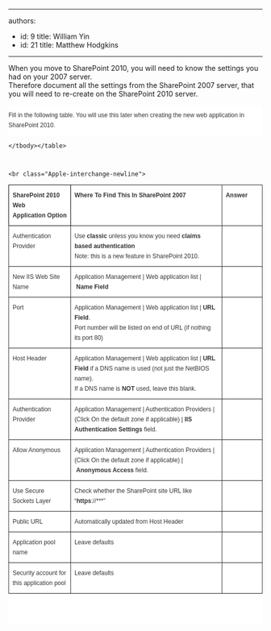 

---
authors:
  - id: 9
    title: William Yin
  - id: 21
    title: Matthew Hodgkins
---




<span class='intro'> <p>When you move to SharePoint 2010, you will need to know the settings you had on your 2007 server. <br>Therefore document all the settings from the SharePoint 2007 server, that you will need to re-create on the SharePoint 2010 server.</p> </span>


 <p style="margin&#58;0cm 0cm 0pt;padding&#58;10px 0px;font-size&#58;12px;line-height&#58;20px;color&#58;rgb(51, 51, 51);font-family&#58;verdana, arial, sans-serif;font-style&#58;normal;font-variant&#58;normal;font-weight&#58;normal;letter-spacing&#58;normal;text-align&#58;-webkit-left;text-indent&#58;0px;text-transform&#58;none;white-space&#58;normal;word-spacing&#58;0px;background-color&#58;rgb(255, 255, 255);">
        Fill in the following table. You will use this later when creating the new web application in SharePoint 2010.</p>
    <table border="1" cellpadding="0" cellspacing="0" style="border-collapse&#58;collapse;color&#58;rgb(51, 51, 51);font-family&#58;verdana, arial, sans-serif;font-size&#58;12px;font-style&#58;normal;font-variant&#58;normal;font-weight&#58;normal;letter-spacing&#58;normal;line-height&#58;18px;text-indent&#58;0px;text-transform&#58;none;white-space&#58;normal;word-spacing&#58;0px;background-color&#58;rgb(255, 255, 255);border&#58;medium none;height&#58;873px;">
        <tbody><tr>
            <td valign="top" style="border&#58;1pt solid windowtext;width&#58;60px;padding&#58;0cm 5.4pt;height&#58;71px;">
                <p style="margin&#58;0cm 0cm 0pt;padding&#58;10px 0px;font-size&#58;12px;line-height&#58;20px;">
                    <b>SharePoint&#160;2010 Web Application&#160;Option</b></p>
            </td>
            <td valign="top" style="border-top-width&#58;1pt;border-top-style&#58;solid;border-right-width&#58;1pt;border-right-style&#58;solid;width&#58;300px;border-bottom-width&#58;1pt;border-bottom-style&#58;solid;padding&#58;0cm 5.4pt;height&#58;71px;">
                <p style="margin&#58;0cm 0cm 0pt;padding&#58;10px 0px;font-size&#58;12px;line-height&#58;20px;">
                    <b>Where To Find This In SharePoint 2007</b></p>
            </td>
            <td valign="top" width="30px" style="border-top-width&#58;1pt;border-top-style&#58;solid;border-right-width&#58;1pt;border-right-style&#58;solid;width&#58;50pt;border-bottom-width&#58;1pt;border-bottom-style&#58;solid;padding&#58;0cm 5.4pt;height&#58;71px;">
                <p style="margin&#58;0cm 0cm 0pt;padding&#58;10px 0px;font-size&#58;12px;line-height&#58;20px;">
                    <b>Answer</b></p>
            </td>
        </tr>
        <tr>
            <td valign="top" style="border-right-width&#58;1pt;border-right-style&#58;solid;width&#58;60px;border-bottom-width&#58;1pt;border-bottom-style&#58;solid;padding&#58;0cm 5.4pt;border-left-width&#58;1pt;border-left-style&#58;solid;background-color&#58;transparent;">
                <p style="margin&#58;0cm 0cm 0pt;padding&#58;10px 0px;font-size&#58;12px;line-height&#58;20px;">
                    Authentication Provider</p>
            </td>
            <td valign="top" style="border-right-width&#58;1pt;border-right-style&#58;solid;width&#58;300px;border-bottom-width&#58;1pt;border-bottom-style&#58;solid;padding&#58;0cm 5.4pt;background-color&#58;transparent;">
                <p style="margin&#58;0cm 0cm 0pt;padding&#58;10px 0px;font-size&#58;12px;line-height&#58;20px;">
                    Use&#160;<b>classic</b>&#160;unless you know you need&#160;<b>claims based authentication&#160;<br>
                    </b>Note&#58; this is a new feature in SharePoint 2010.</p>
            </td>
            <td valign="top" width="50px" style="border-right-width&#58;1pt;border-right-style&#58;solid;width&#58;60px;border-bottom-width&#58;1pt;border-bottom-style&#58;solid;padding&#58;0cm 5.4pt;background-color&#58;transparent;">
                <p style="margin&#58;0cm 0cm 0pt;padding&#58;10px 0px;font-size&#58;12px;line-height&#58;20px;">
                    &#160;</p>
            </td>
        </tr>
        <tr>
            <td valign="top" style="border-right-width&#58;1pt;border-right-style&#58;solid;width&#58;60px;border-bottom-width&#58;1pt;border-bottom-style&#58;solid;padding&#58;0cm 5.4pt;border-left-width&#58;1pt;border-left-style&#58;solid;background-color&#58;transparent;">
                <p style="margin&#58;0cm 0cm 0pt;padding&#58;10px 0px;font-size&#58;12px;line-height&#58;20px;">
                    New IIS Web Site Name</p>
            </td>
            <td valign="top" style="border-right-width&#58;1pt;border-right-style&#58;solid;width&#58;300px;border-bottom-width&#58;1pt;border-bottom-style&#58;solid;padding&#58;0cm 5.4pt;background-color&#58;transparent;">
                <p style="margin&#58;0cm 0cm 0pt;padding&#58;10px 0px;font-size&#58;12px;line-height&#58;20px;">
                    Application Management | Web application list |&#160;<b>Name Field</b></p>
            </td>
            <td valign="top" width="50px" style="border-right-width&#58;1pt;border-right-style&#58;solid;width&#58;60px;border-bottom-width&#58;1pt;border-bottom-style&#58;solid;padding&#58;0cm 5.4pt;background-color&#58;transparent;">
                <p style="margin&#58;0cm 0cm 0pt;padding&#58;10px 0px;font-size&#58;12px;line-height&#58;20px;">
                    &#160;</p>
            </td>
        </tr>
        <tr>
            <td valign="top" style="border-right-width&#58;1pt;border-right-style&#58;solid;width&#58;60px;border-bottom-width&#58;1pt;border-bottom-style&#58;solid;padding&#58;0cm 5.4pt;border-left-width&#58;1pt;border-left-style&#58;solid;background-color&#58;transparent;">
                <p style="margin&#58;0cm 0cm 0pt;padding&#58;10px 0px;font-size&#58;12px;line-height&#58;20px;">
                    Port</p>
            </td>
            <td valign="top" style="border-right-width&#58;1pt;border-right-style&#58;solid;width&#58;300px;border-bottom-width&#58;1pt;border-bottom-style&#58;solid;padding&#58;0cm 5.4pt;background-color&#58;transparent;">
                <p style="margin&#58;0cm 0cm 0pt;padding&#58;10px 0px;font-size&#58;12px;line-height&#58;20px;">
                    Application Management | Web application list |&#160;<b>URL Field</b>.&#160;<br>
                    Port number will be listed on end of URL (if nothing its port 80)</p>
            </td>
            <td valign="top" width="50px" style="border-right-width&#58;1pt;border-right-style&#58;solid;width&#58;60px;border-bottom-width&#58;1pt;border-bottom-style&#58;solid;padding&#58;0cm 5.4pt;background-color&#58;transparent;">
                <p style="margin&#58;0cm 0cm 0pt;padding&#58;10px 0px;font-size&#58;12px;line-height&#58;20px;">
                    &#160;</p>
            </td>
        </tr>
        <tr>
            <td valign="top" style="border-right-width&#58;1pt;border-right-style&#58;solid;width&#58;60px;border-bottom-width&#58;1pt;border-bottom-style&#58;solid;padding&#58;0cm 5.4pt;border-left-width&#58;1pt;border-left-style&#58;solid;background-color&#58;transparent;">
                <p style="margin&#58;0cm 0cm 0pt;padding&#58;10px 0px;font-size&#58;12px;line-height&#58;20px;">
                    Host Header</p>
            </td>
            <td valign="top" style="border-right-width&#58;1pt;border-right-style&#58;solid;width&#58;300px;border-bottom-width&#58;1pt;border-bottom-style&#58;solid;padding&#58;0cm 5.4pt;background-color&#58;transparent;">
                <p style="margin&#58;0cm 0cm 0pt;padding&#58;10px 0px;font-size&#58;12px;line-height&#58;20px;">
                    Application Management | Web application list |&#160;<b>URL Field</b>&#160;if a DNS name is used (not just the NetBIOS name).&#160;<br>
                    If a DNS name is&#160;<b>NOT</b>&#160;used, leave this blank.</p>
            </td>
            <td valign="top" width="50px" style="border-right-width&#58;1pt;border-right-style&#58;solid;width&#58;60px;border-bottom-width&#58;1pt;border-bottom-style&#58;solid;padding&#58;0cm 5.4pt;background-color&#58;transparent;">
                <p style="margin&#58;0cm 0cm 0pt;padding&#58;10px 0px;font-size&#58;12px;line-height&#58;20px;">
                    &#160;</p>
            </td>
        </tr>
        <tr>
            <td valign="top" style="border-right-width&#58;1pt;border-right-style&#58;solid;width&#58;60px;border-bottom-width&#58;1pt;border-bottom-style&#58;solid;padding&#58;0cm 5.4pt;border-left-width&#58;1pt;border-left-style&#58;solid;background-color&#58;transparent;">
                <p style="margin&#58;0cm 0cm 0pt;padding&#58;10px 0px;font-size&#58;12px;line-height&#58;20px;">
                    Authentication Provider</p>
            </td>
            <td valign="top" style="border-right-width&#58;1pt;border-right-style&#58;solid;width&#58;300px;border-bottom-width&#58;1pt;border-bottom-style&#58;solid;padding&#58;0cm 5.4pt;background-color&#58;transparent;">
                <p style="margin&#58;0cm 0cm 0pt;padding&#58;10px 0px;font-size&#58;12px;line-height&#58;20px;">
                    Application Management | Authentication Providers | (Click On the default zone if applicable) |&#160;<b>IIS Authentication Settings</b>&#160;field.</p>
            </td>
            <td valign="top" width="50px" style="border-right-width&#58;1pt;border-right-style&#58;solid;width&#58;60px;border-bottom-width&#58;1pt;border-bottom-style&#58;solid;padding&#58;0cm 5.4pt;background-color&#58;transparent;">
                <p style="margin&#58;0cm 0cm 0pt;padding&#58;10px 0px;font-size&#58;12px;line-height&#58;20px;">
                    &#160;</p>
            </td>
        </tr>
        <tr>
            <td valign="top" style="border-right-width&#58;1pt;border-right-style&#58;solid;width&#58;60px;border-bottom-width&#58;1pt;border-bottom-style&#58;solid;padding&#58;0cm 5.4pt;border-left-width&#58;1pt;border-left-style&#58;solid;background-color&#58;transparent;">
                <p style="margin&#58;0cm 0cm 0pt;padding&#58;10px 0px;font-size&#58;12px;line-height&#58;20px;">
                    Allow Anonymous</p>
            </td>
            <td valign="top" style="border-right-width&#58;1pt;border-right-style&#58;solid;width&#58;300px;border-bottom-width&#58;1pt;border-bottom-style&#58;solid;padding&#58;0cm 5.4pt;background-color&#58;transparent;">
                <p style="margin&#58;0cm 0cm 0pt;padding&#58;10px 0px;font-size&#58;12px;line-height&#58;20px;">
                    Application Management | Authentication Providers | (Click On the default zone if applicable) |&#160;<b>Anonymous Access</b>&#160;field.</p>
            </td>
            <td valign="top" width="50px" style="border-right-width&#58;1pt;border-right-style&#58;solid;width&#58;60px;border-bottom-width&#58;1pt;border-bottom-style&#58;solid;padding&#58;0cm 5.4pt;background-color&#58;transparent;">
                <p style="margin&#58;0cm 0cm 0pt;padding&#58;10px 0px;font-size&#58;12px;line-height&#58;20px;">
                    &#160;</p>
            </td>
        </tr>
        <tr>
            <td valign="top" style="border-right-width&#58;1pt;border-right-style&#58;solid;width&#58;60px;border-bottom-width&#58;1pt;border-bottom-style&#58;solid;padding&#58;0cm 5.4pt;border-left-width&#58;1pt;border-left-style&#58;solid;background-color&#58;transparent;">
                <p style="margin&#58;0cm 0cm 0pt;padding&#58;10px 0px;font-size&#58;12px;line-height&#58;20px;">
                    Use Secure Sockets Layer</p>
            </td>
            <td valign="top" style="border-right-width&#58;1pt;border-right-style&#58;solid;width&#58;300px;border-bottom-width&#58;1pt;border-bottom-style&#58;solid;padding&#58;0cm 5.4pt;background-color&#58;transparent;">
                <p style="margin&#58;0cm 0cm 0pt;padding&#58;10px 0px;font-size&#58;12px;line-height&#58;20px;">
                    Check whether the SharePoint site URL like “<b>https</b>&#58;//***”</p>
            </td>
            <td valign="top" width="50px" style="border-right-width&#58;1pt;border-right-style&#58;solid;width&#58;60px;border-bottom-width&#58;1pt;border-bottom-style&#58;solid;padding&#58;0cm 5.4pt;background-color&#58;transparent;">
                <p style="margin&#58;0cm 0cm 0pt;padding&#58;10px 0px;font-size&#58;12px;line-height&#58;20px;">
                    &#160;</p>
            </td>
        </tr>
        <tr>
            <td valign="top" style="border-right-width&#58;1pt;border-right-style&#58;solid;width&#58;60px;border-bottom-width&#58;1pt;border-bottom-style&#58;solid;padding&#58;0cm 5.4pt;border-left-width&#58;1pt;border-left-style&#58;solid;background-color&#58;transparent;">
                <p style="margin&#58;0cm 0cm 0pt;padding&#58;10px 0px;font-size&#58;12px;line-height&#58;20px;">
                    Public URL</p>
            </td>
            <td valign="top" style="border-right-width&#58;1pt;border-right-style&#58;solid;width&#58;300px;border-bottom-width&#58;1pt;border-bottom-style&#58;solid;padding&#58;0cm 5.4pt;background-color&#58;transparent;">
                <p style="margin&#58;0cm 0cm 0pt;padding&#58;10px 0px;font-size&#58;12px;line-height&#58;20px;">
                    Automatically updated from Host Header</p>
            </td>
            <td valign="top" width="50px" style="border-right-width&#58;1pt;border-right-style&#58;solid;width&#58;60px;border-bottom-width&#58;1pt;border-bottom-style&#58;solid;padding&#58;0cm 5.4pt;background-color&#58;transparent;">
                <p style="margin&#58;0cm 0cm 0pt;padding&#58;10px 0px;font-size&#58;12px;line-height&#58;20px;">
                    &#160;</p>
            </td>
        </tr>
        <tr>
            <td valign="top" style="border-right-width&#58;1pt;border-right-style&#58;solid;width&#58;60px;border-bottom-width&#58;1pt;border-bottom-style&#58;solid;padding&#58;0cm 5.4pt;border-left-width&#58;1pt;border-left-style&#58;solid;background-color&#58;transparent;">
                <p style="margin&#58;0cm 0cm 0pt;padding&#58;10px 0px;font-size&#58;12px;line-height&#58;20px;">
                    Application pool name</p>
            </td>
            <td valign="top" style="border-right-width&#58;1pt;border-right-style&#58;solid;width&#58;300px;border-bottom-width&#58;1pt;border-bottom-style&#58;solid;padding&#58;0cm 5.4pt;background-color&#58;transparent;">
                <p style="margin&#58;0cm 0cm 0pt;padding&#58;10px 0px;font-size&#58;12px;line-height&#58;20px;">
                    Leave defaults</p>
            </td>
            <td valign="top" width="50px" style="border-right-width&#58;1pt;border-right-style&#58;solid;width&#58;60px;border-bottom-width&#58;1pt;border-bottom-style&#58;solid;padding&#58;0cm 5.4pt;background-color&#58;transparent;">
                <p style="margin&#58;0cm 0cm 0pt;padding&#58;10px 0px;font-size&#58;12px;line-height&#58;20px;">
                    &#160;</p>
            </td>
        </tr>
        <tr>
            <td valign="top" style="border-right-width&#58;1pt;border-right-style&#58;solid;width&#58;60px;border-bottom-width&#58;1pt;border-bottom-style&#58;solid;padding&#58;0cm 5.4pt;border-left-width&#58;1pt;border-left-style&#58;solid;background-color&#58;transparent;">
                <p style="margin&#58;0cm 0cm 0pt;padding&#58;10px 0px;font-size&#58;12px;line-height&#58;20px;">
                    Security account for this application pool</p>
            </td>
            <td valign="top" style="border-right-width&#58;1pt;border-right-style&#58;solid;width&#58;300px;border-bottom-width&#58;1pt;border-bottom-style&#58;solid;padding&#58;0cm 5.4pt;background-color&#58;transparent;">
                <p style="margin&#58;0cm 0cm 0pt;padding&#58;10px 0px;font-size&#58;12px;line-height&#58;20px;">
                    Leave defaults</p>
            </td>
            <td valign="top" width="50px" style="border-right-width&#58;1pt;border-right-style&#58;solid;width&#58;60px;border-bottom-width&#58;1pt;border-bottom-style&#58;solid;padding&#58;0cm 5.4pt;background-color&#58;transparent;">
                <p style="margin&#58;0cm 0cm 0pt;padding&#58;10px 0px;font-size&#58;12px;line-height&#58;20px;">
                    &#160;</p>
            </td>
        </tr>
        
    </tbody></table>


    
    <br class="Apple-interchange-newline">



